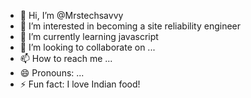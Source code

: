 - 👋 Hi, I’m @Mrstechsavvy
- 👀 I’m interested in becoming a site reliability engineer
- 🌱 I’m currently learning javascript
- 💞️ I’m looking to collaborate on ...
- 📫 How to reach me ...
- 😄 Pronouns: ...
- ⚡ Fun fact: I love Indian food!

<!---
Mrstechsavvy/Mrstechsavvy is a ✨ special ✨ repository because its `README.md` (this file) appears on your GitHub profile.
You can click the Preview link to take a look at your changes.
--->
